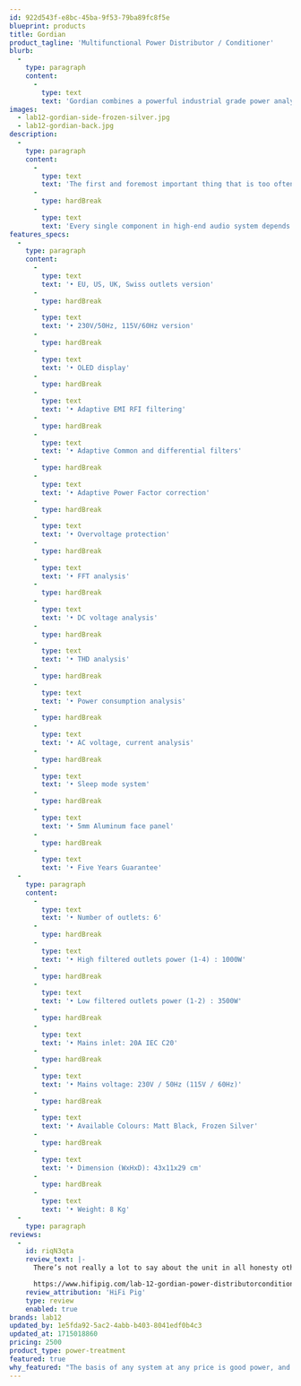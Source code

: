 ```yaml
---
id: 922d543f-e8bc-45ba-9f53-79ba89fc8f5e
blueprint: products
title: Gordian
product_tagline: 'Multifunctional Power Distributor / Conditioner'
blurb:
  -
    type: paragraph
    content:
      -
        type: text
        text: 'Gordian combines a powerful industrial grade power analyzer, a smart and adaptive power line conditioner, a power factor corrector and a robust power distributor. It aims at providing valuable information about our main power supply quality and gently improving the quality of our system’s power without affecting the positive characteristics of our system (e.g. dynamics)'
images:
  - lab12-gordian-side-frozen-silver.jpg
  - lab12-gordian-back.jpg
description:
  -
    type: paragraph
    content:
      -
        type: text
        text: 'The first and foremost important thing that is too often overlooked in high-end audio is the proper distribution and provision of a clean and unadulterated power supply.'
      -
        type: hardBreak
      -
        type: text
        text: 'Every single component in high-end audio system depends on a pure and potent power source, where the seamless transfer of electric energy flow is, of course, mandatory. Only in this way can a system serve the complete auditory range without affecting any particular frequency or introducing ground loops.'
features_specs:
  -
    type: paragraph
    content:
      -
        type: text
        text: '• EU, US, UK, Swiss outlets version'
      -
        type: hardBreak
      -
        type: text
        text: '• 230V/50Hz, 115V/60Hz version'
      -
        type: hardBreak
      -
        type: text
        text: '• OLED display'
      -
        type: hardBreak
      -
        type: text
        text: '• Adaptive EMI RFI filtering'
      -
        type: hardBreak
      -
        type: text
        text: '• Adaptive Common and differential filters'
      -
        type: hardBreak
      -
        type: text
        text: '• Adaptive Power Factor correction'
      -
        type: hardBreak
      -
        type: text
        text: '• Overvoltage protection'
      -
        type: hardBreak
      -
        type: text
        text: '• FFT analysis'
      -
        type: hardBreak
      -
        type: text
        text: '• DC voltage analysis'
      -
        type: hardBreak
      -
        type: text
        text: '• THD analysis'
      -
        type: hardBreak
      -
        type: text
        text: '• Power consumption analysis'
      -
        type: hardBreak
      -
        type: text
        text: '• AC voltage, current analysis'
      -
        type: hardBreak
      -
        type: text
        text: '• Sleep mode system'
      -
        type: hardBreak
      -
        type: text
        text: '• 5mm Aluminum face panel'
      -
        type: hardBreak
      -
        type: text
        text: '• Five Years Guarantee'
  -
    type: paragraph
    content:
      -
        type: text
        text: '• Number of outlets: 6'
      -
        type: hardBreak
      -
        type: text
        text: '• High filtered outlets power (1-4) : 1000W'
      -
        type: hardBreak
      -
        type: text
        text: '• Low filtered outlets power (1-2) : 3500W'
      -
        type: hardBreak
      -
        type: text
        text: '• Mains inlet: 20A IEC C20'
      -
        type: hardBreak
      -
        type: text
        text: '• Mains voltage: 230V / 50Hz (115V / 60Hz)'
      -
        type: hardBreak
      -
        type: text
        text: '• Available Colours: Matt Black, Frozen Silver'
      -
        type: hardBreak
      -
        type: text
        text: '• Dimension (WxHxD): 43x11x29 cm'
      -
        type: hardBreak
      -
        type: text
        text: '• Weight: 8 Kg'
  -
    type: paragraph
reviews:
  -
    id: riqN3qta
    review_text: |-
      There’s not really a lot to say about the unit in all honesty other than this reduction in the overall “noise” on the line and the sense of you being able to hear more detail and more of what is going on in the track with a “cleaner” sound overall. I could warble on about a whole host of tracks that I listened to but the effect of gordian in the system remained constantly positive and consistent and so I see little point in doing this.

      https://www.hifipig.com/lab-12-gordian-power-distributorconditioner/
    review_attribution: 'HiFi Pig'
    type: review
    enabled: true
brands: lab12
updated_by: 1e5fda92-5ac2-4abb-b403-8041edf0b4c3
updated_at: 1715018860
pricing: 2500
product_type: power-treatment
featured: true
why_featured: "The basis of any system at any price is good power, and Lab12's Gordion delivers system-wide benefits at a very powerful price."
---
```

